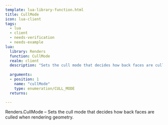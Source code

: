 ```yaml
---
template: lua-library-function.html
title: CullMode
icon: lua-client
tags:
  - lua
  - client
  - needs-verification
  - needs-example
lua:
  library: Renders
  function: CullMode
  realm: client
  description: "Sets the cull mode that decides how back faces are culled when rendering geometry."
  
  arguments:
  - position: 1
    name: "cullMode"
    type: enumeration/CULL_MODE
  returns:
    
---
```


<div class="lua__search__keywords">
Renders.CullMode &#x2013; Sets the cull mode that decides how back faces are culled when rendering geometry.
</div>
